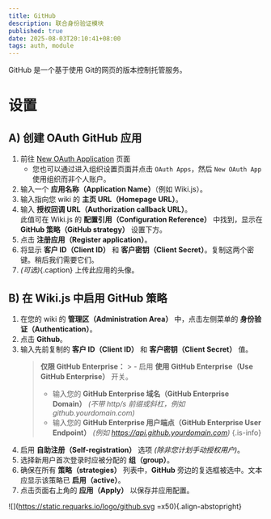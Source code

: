 ```yaml
---
title: GitHub
description: 联合身份验证模块
published: true
date: 2025-08-03T20:10:41+08:00
tags: auth, module
---
```


GitHub 是一个基于使用 Git的网页的版本控制托管服务。

# 设置

## A) 创建 OAuth GitHub 应用

1. 前往 [New OAuth Application](https://github.com/settings/applications/new) 页面
 	- 您也可以通过进入组织设置页面并点击 `OAuth Apps`，然后 `New OAuth App` 使用组织而非个人账户。
1. 输入一个 **应用名称（Application Name）**（例如 Wiki.js）。
1. 输入指向您 wiki 的 **主页 URL（Homepage URL）**。
1. 输入 **授权回调 URL（Authorization callback URL）**。  
	此值可在 Wiki.js 的 **配置引用（Configuration Reference）** 中找到，显示在 **GitHub 策略（GitHub strategy）** 设置下方。
1. 点击 **注册应用（Register application）**。
1. 将显示 **客户 ID（Client ID）** 和 **客户密钥（Client Secret）**。复制这两个密键。稍后我们需要它们。
1. *(可选)*{.caption} 上传此应用的头像。

## B) 在 Wiki.js 中启用 GitHub 策略

1. 在您的 wiki 的 **管理区（Administration Area）** 中，点击左侧菜单的 **身份验证（Authentication）**。
1. 点击 **Github**。
1. 输入先前复制的 **客户 ID（Client ID）** 和 **客户密钥（Client Secret）** 值。
	> **仅限 GitHub Enterprise：**
		> - 启用 **使用 GitHub Enterprise（Use GitHub Enterprise）** 开关。
  	> - 输入您的 **GitHub Enterprise 域名（GitHub Enterprise Domain）** *(不带 http/s 前缀或斜杠，例如 github.yourdomain.com)*
    > - 输入您的 **GitHub Enterprise 用户端点（GitHub Enterprise User Endpoint）** *(例如 https://api.github.yourdomain.com)*
	{.is-info}
1. 启用 **自助注册（Self-registration）** 选项 *(除非您计划手动授权用户)*。
1. 选择新用户首次登录时应被分配的 **组（group）**。
1. 确保在所有 **策略（strategies）** 列表中，**GitHub** 旁边的复选框被选中。文本应显示该策略已 **启用（active）**。
1. 点击页面右上角的 **应用（Apply）** 以保存并应用配置。

![](https://static.requarks.io/logo/github.svg =x50){.align-abstopright}
